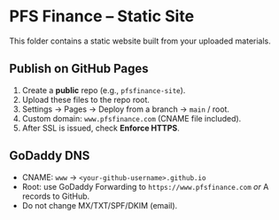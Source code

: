 
# PFS Finance – Static Site

This folder contains a static website built from your uploaded materials.

## Publish on GitHub Pages
1. Create a **public** repo (e.g., `pfsfinance-site`).
2. Upload these files to the repo root.
3. Settings → Pages → Deploy from a branch → `main` / root.
4. Custom domain: `www.pfsfinance.com` (CNAME file included).
5. After SSL is issued, check **Enforce HTTPS**.

## GoDaddy DNS
- CNAME: `www` → `<your-github-username>.github.io`
- Root: use GoDaddy Forwarding to `https://www.pfsfinance.com` *or* A records to GitHub.
- Do not change MX/TXT/SPF/DKIM (email).

